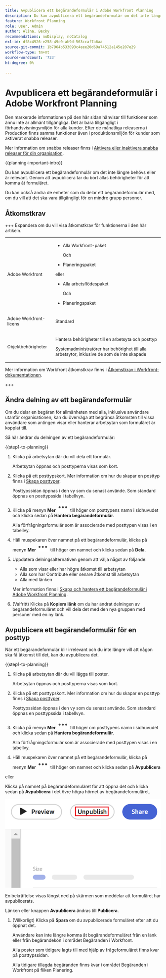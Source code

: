 ```yaml
---
title: Avpublicera ett begärandeformulär i Adobe Workfront Planning
description: Du kan avpublicera ett begärandeformulär om det inte längre behövs eller är relevant. Genom att avpublicera tar du bort allas behörigheter för att komma åt formuläret.
feature: Workfront Planning
role: User, Admin
author: Alina, Becky
recommendations: noDisplay, noCatalog
exl-id: df8c4926-e258-49c0-ab9d-563ccaf7a6aa
source-git-commit: 1b7964b533093c4eee20d69a74512a145e207e29
workflow-type: tm+mt
source-wordcount: '723'
ht-degree: 0%

---
```


# Avpublicera ett begärandeformulär i Adobe Workfront Planning


<!--take Preview and Production references at Production time-->

<span class="preview">Den markerade informationen på den här sidan hänvisar till funktioner som ännu inte är allmänt tillgängliga. Det är bara tillgängligt i förhandsvisningsmiljön för alla kunder. Efter de månatliga releaserna i Production finns samma funktioner även i produktionsmiljön för kunder som aktiverat snabba releaser. </span>

<span class="preview">Mer information om snabba releaser finns i [Aktivera eller inaktivera snabba releaser för din organisation](/help/quicksilver/administration-and-setup/set-up-workfront/configure-system-defaults/enable-fast-release-process.md). </span>

{{planning-important-intro}}

Du kan avpublicera ett begärandeformulär om det inte längre behövs eller är relevant. Genom att avpublicera tar du bort allas behörigheter för att komma åt formuläret.

Du kan också ändra de enheter som du delar ett begärandeformulär med, om du vill att det ska vara tillgängligt för en mindre grupp personer.

## Åtkomstkrav

+++ Expandera om du vill visa åtkomstkrav för funktionerna i den här artikeln. 

<table style="table-layout:auto"> 
<col> 
</col> 
<col> 
</col> 
<tbody> 
<tr> 
   <td role="rowheader"><p>Adobe Workfront</p></td> 
   <td> 
<ul><li><p>Alla Workfront-paket</p></li>
Och
<li><p>Planeringspaket</p></li></ul>
eller
<ul><li><p>Alla arbetsflödespaket</p></li>
Och
<li><p>Planeringspaket</p></li></ul>
   </td> </tr>

</tr> 
  <tr> 
   <td role="rowheader"><p>Adobe Workfront-licens</p></td> 
   <td><p>Standard</p> 
  </td> 
  </tr> 
  <tr> 
   <td role="rowheader"><p>Objektbehörigheter</p></td> 
   <td>   <p>Hantera behörigheter till en arbetsyta och posttyp </a> </p>  
   <p>Systemadministratörer har behörighet till alla arbetsytor, inklusive de som de inte skapade</p>  </td> 
  </tr>  
</tbody> 
</table>

Mer information om Workfront åtkomstkrav finns i [Åtkomstkrav i Workfront-dokumentationen](/help/quicksilver/administration-and-setup/add-users/access-levels-and-object-permissions/access-level-requirements-in-documentation.md).

+++

## Ändra delning av ett begärandeformulär

Om du delar en begäran för allmänheten med alla, inklusive användare utanför organisationen, kan du överväga att begränsa åtkomsten till vissa användare som antingen visar eller hanterar arbetsytan som formuläret är kopplat till.

Så här ändrar du delningen av ett begärandeformulär:

{{step1-to-planning}}

1. Klicka på arbetsytan där du vill dela ett formulär.

   Arbetsytan öppnas och posttyperna visas som kort.

1. Klicka på ett posttypskort. Mer information om hur du skapar en posttyp finns i [Skapa posttyper](/help/quicksilver/planning/architecture/create-record-types.md).

   Posttypssidan öppnas i den vy som du senast använde. Som standard öppnas en posttypssida i tabellvyn.

1. Klicka på menyn **Mer** ![Mer &#x200B;](assets/more-menu.png) till höger om posttypens namn i sidhuvudet och klicka sedan på **Hantera begärandeformulär**.

   Alla förfrågningsformulär som är associerade med posttypen visas i en tabellvy.
1. Håll muspekaren över namnet på ett begärandeformulär, klicka på menyn **Mer** ![Mer](assets/more-menu.png) till höger om namnet och klicka sedan på **Dela**.
1. Uppdatera delningsalternativen genom att välja något av följande:

   * Alla som visar eller har högre åtkomst till arbetsytan
   * Alla som har Contribute eller senare åtkomst till arbetsytan
   * Alla med länken

   Mer information finns i [Skapa och hantera ett begärandeformulär i Adobe Workfront Planning](/help/quicksilver/planning/requests/create-request-form.md).
1. (Valfritt) Klicka på **Kopiera länk** om du har ändrat delningen av begärandeformuläret och vill dela det med den nya gruppen med personer med en ny länk.

## Avpublicera ett begärandeformulär för en posttyp

När ett begärandeformulär blir irrelevant och du inte längre vill att någon ska få åtkomst till det, kan du avpublicera det.

{{step1-to-planning}}

1. Klicka på arbetsytan där du vill lägga till poster.

   Arbetsytan öppnas och posttyperna visas som kort.

1. Klicka på ett posttypskort. Mer information om hur du skapar en posttyp finns i [Skapa posttyper](/help/quicksilver/planning/architecture/create-record-types.md).

   Posttypssidan öppnas i den vy som du senast använde. Som standard öppnas en posttypssida i tabellvyn.

1. Klicka på menyn **Mer** ![Mer &#x200B;](assets/more-menu.png) till höger om posttypens namn i sidhuvudet och klicka sedan på **Hantera begärandeformulär**.

   Alla förfrågningsformulär som är associerade med posttypen visas i en tabellvy.
1. Håll muspekaren över namnet på ett begärandeformulär, klicka på menyn **Mer** ![Mer](assets/more-menu.png) till höger om namnet och klicka sedan på **Avpublicera**

eller

Klicka på namnet på begärandeformuläret för att öppna det och klicka sedan på **Avpublicera** i det övre högra hörnet av begärandeformuläret.

![Avpubliceringsknappen är markerad](assets/unpublish-button-highlighted.png)

En bekräftelse visas längst ned på skärmen som meddelar att formuläret har avpublicerats.

Länken eller knappen **Avpublicera** ändras till **Publicera**.

1. (Villkorligt) Klicka på **Spara** om du avpublicerade formuläret efter att du öppnat det.

   Användare kan inte längre komma åt begärandeformuläret från en länk eller från begärandekön i området Begäranden i Workfront.

   Alla poster som tidigare lagts till med hjälp av frågeformuläret finns kvar på posttypssidan.

   Alla tidigare tillagda begäranden finns kvar i området Begäranden i Workfront på fliken Planering.
